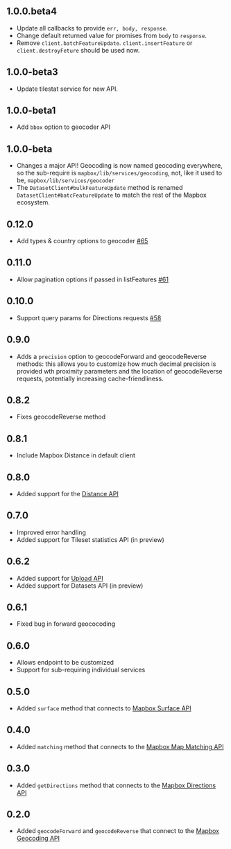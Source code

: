 ## 1.0.0.beta4

- Update all callbacks to provide `err, body, response`.
- Change default returned value for promises from `body` to `response`.
- Remove `client.batchFeatureUpdate`. `client.insertFeature` or `client.destroyFeture` should be used now.

## 1.0.0-beta3

- Update tilestat service for new API.

## 1.0.0-beta1

* Add `bbox` option to geocoder API

## 1.0.0-beta

- Changes a major API! Geocoding is now named geocoding everywhere, so the
  sub-require is `mapbox/lib/services/geocoding`, not, like it used to be,
  `mapbox/lib/services/geocoder`
- The `DatasetClient#bulkFeatureUpdate` method is renamed
  `DatasetClient#batcFeatureUpdate` to match the rest of the Mapbox ecosystem.

## 0.12.0

- Add types & country options to geocoder [#65](https://github.com/mapbox/mapbox-sdk-js/pull/65)

## 0.11.0

- Allow pagination options if passed in listFeatures [#61](https://github.com/mapbox/mapbox-sdk-js/pull/61)

## 0.10.0

- Support query params for Directions requests [#58](https://github.com/mapbox/mapbox-sdk-js/pull/58)

## 0.9.0

- Adds a `precision` option to geocodeForward and geocodeReverse methods:
  this allows you to customize how much decimal precision is provided
  wth proximity parameters and the location of geocodeReverse requests,
  potentially increasing cache-friendliness.

## 0.8.2

- Fixes geocodeReverse method

## 0.8.1

- Include Mapbox Distance in default client

## 0.8.0

- Added support for the [Distance API](https://www.mapbox.com/blog/distance-api/)

## 0.7.0

- Improved error handling
- Added support for Tileset statistics API (in preview)

## 0.6.2

- Added support for [Upload API](https://www.mapbox.com/developers/api/uploads/)
- Added support for Datasets API (in preview)

## 0.6.1

* Fixed bug in forward geococoding

## 0.6.0

* Allows endpoint to be customized
* Support for sub-requiring individual services

## 0.5.0

* Added `surface` method that connects to [Mapbox Surface API](https://www.mapbox.com/developers/api/surface/)

## 0.4.0

* Added `matching` method that connects to the [Mapbox Map Matching API](https://www.mapbox.com/blog/map-matching)

## 0.3.0

* Added `getDirections` method that connects to the [Mapbox Directions API](https://www.mapbox.com/developers/api/directions/)

## 0.2.0

* Added `geocodeForward` and `geocodeReverse` that connect to the [Mapbox Geocoding API](https://www.mapbox.com/developers/api/geocoding/)
